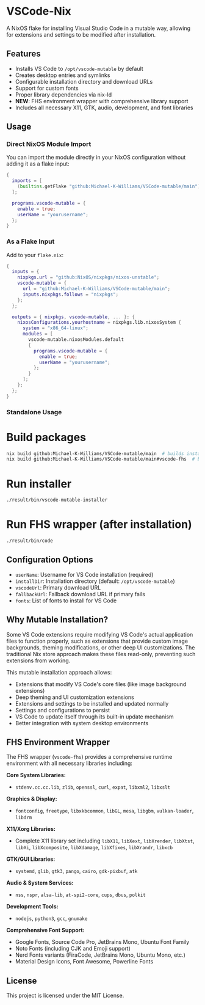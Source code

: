 # VSCode-Nix

A NixOS flake for installing Visual Studio Code in a mutable way, allowing for extensions and settings to be modified after installation.

## Features

- Installs VS Code to `/opt/vscode-mutable` by default
- Creates desktop entries and symlinks
- Configurable installation directory and download URLs
- Support for custom fonts
- Proper library dependencies via nix-ld
- **NEW**: FHS environment wrapper with comprehensive library support
- Includes all necessary X11, GTK, audio, development, and font libraries

## Usage

### Direct NixOS Module Import

You can import the module directly in your NixOS configuration without adding it as a flake input:

```nix
{
  imports = [
    (builtins.getFlake "github:Michael-K-Williams/VSCode-mutable/main").nixosModules.default
  ];

  programs.vscode-mutable = {
    enable = true;
    userName = "yourusername";
  };
}
```

### As a Flake Input

Add to your `flake.nix`:

```nix
{
  inputs = {
    nixpkgs.url = "github:NixOS/nixpkgs/nixos-unstable";
    vscode-mutable = {
      url = "github:Michael-K-Williams/VSCode-mutable/main";
      inputs.nixpkgs.follows = "nixpkgs";
    };
  };

  outputs = { nixpkgs, vscode-mutable, ... }: {
    nixosConfigurations.yourhostname = nixpkgs.lib.nixosSystem {
      system = "x86_64-linux";
      modules = [
        vscode-mutable.nixosModules.default
        {
          programs.vscode-mutable = {
            enable = true;
            userName = "yourusername";
          };
        }
      ];
    };
  };
}
```

### Standalone Usage

# Build packages
```bash
nix build github:Michael-K-Williams/VSCode-mutable/main  # builds installer
nix build github:Michael-K-Williams/VSCode-mutable/main#vscode-fhs  # builds FHS wrapper
```

# Run installer
```bash
./result/bin/vscode-mutable-installer
```

# Run FHS wrapper (after installation)
```bash
./result/bin/code
```

## Configuration Options

- `userName`: Username for VS Code installation (required)
- `installDir`: Installation directory (default: `/opt/vscode-mutable`)
- `vscodeUrl`: Primary download URL
- `fallbackUrl`: Fallback download URL if primary fails
- `fonts`: List of fonts to install for VS Code

## Why Mutable Installation?

Some VS Code extensions require modifying VS Code's actual application files to function properly, such as extensions that provide custom image backgrounds, theming modifications, or other deep UI customizations. The traditional Nix store approach makes these files read-only, preventing such extensions from working.

This mutable installation approach allows:

- Extensions that modify VS Code's core files (like image background extensions)
- Deep theming and UI customization extensions
- Extensions and settings to be installed and updated normally
- Settings and configurations to persist
- VS Code to update itself through its built-in update mechanism
- Better integration with system desktop environments

## FHS Environment Wrapper

The FHS wrapper (`vscode-fhs`) provides a comprehensive runtime environment with all necessary libraries including:

**Core System Libraries:**
- `stdenv.cc.cc.lib`, `zlib`, `openssl`, `curl`, `expat`, `libxml2`, `libxslt`

**Graphics & Display:**
- `fontconfig`, `freetype`, `libxkbcommon`, `libGL`, `mesa`, `libgbm`, `vulkan-loader`, `libdrm`

**X11/Xorg Libraries:**
- Complete X11 library set including `libX11`, `libXext`, `libXrender`, `libXtst`, `libXi`, `libXcomposite`, `libXdamage`, `libXfixes`, `libXrandr`, `libxcb`

**GTK/GUI Libraries:**
- `systemd`, `glib`, `gtk3`, `pango`, `cairo`, `gdk-pixbuf`, `atk`

**Audio & System Services:**
- `nss`, `nspr`, `alsa-lib`, `at-spi2-core`, `cups`, `dbus`, `polkit`

**Development Tools:**
- `nodejs`, `python3`, `gcc`, `gnumake`

**Comprehensive Font Support:**
- Google Fonts, Source Code Pro, JetBrains Mono, Ubuntu Font Family
- Noto Fonts (including CJK and Emoji support)
- Nerd Fonts variants (FiraCode, JetBrains Mono, Ubuntu Mono, etc.)
- Material Design Icons, Font Awesome, Powerline Fonts

## License

This project is licensed under the MIT License.
